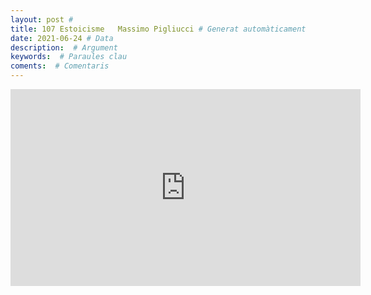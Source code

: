 ```yaml
---
layout: post # 
title: 107 Estoicisme   Massimo Pigliucci # Generat automàticament
date: 2021-06-24 # Data
description:  # Argument
keywords:  # Paraules clau
coments:  # Comentaris
---
```


<iframe width="560" height="315" src="https://www.youtube.com/embed/WisWde4lZdQ" title="YouTube video player" frameborder="0" allow="accelerometer; autoplay; clipboard-write; encrypted-media; gyroscope; picture-in-picture" allowfullscreen></iframe>
